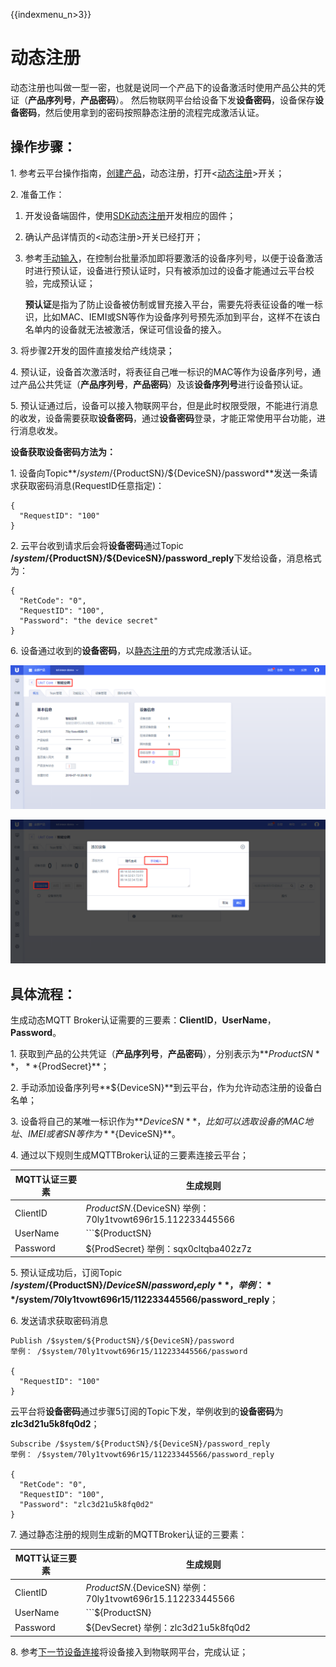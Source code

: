 {{indexmenu_n>3}}

# 动态注册

动态注册也叫做一型一密，也就是说同一个产品下的设备激活时使用产品公共的凭证（**产品序列号**，**产品密码**）。 然后物联网平台给设备下发**设备密码**，设备保存**设备密码**，然后使用拿到的密码按照静态注册的流程完成激活认证。      

## 操作步骤：

1\. 参考云平台操作指南，[创建产品](../../console_guide/product_device/create_products)，动态注册，打开<[动态注册](../../console_guide/product_device/create_products#产品详情)\>开关；

2\. 准备工作：

   1. 开发设备端固件，使用[SDK动态注册](#动态注册)开发相应的固件；

   2. 确认产品详情页的<动态注册>开关已经打开；

   3. 参考[手动输入](../../console_guide/product_device/create_devcies#创建单个或多个设备)，在控制台批量添加即将要激活的设备序列号，以便于设备激活时进行预认证，设备进行预认证时，只有被添加过的设备才能通过云平台校验，完成预认证；

      **预认证**是指为了防止设备被仿制或冒充接入平台，需要先将表征设备的唯一标识，比如MAC、IEMI或SN等作为设备序列号预先添加到平台，这样不在该白名单内的设备就无法被激活，保证可信设备的接入。

3\. 将步骤2开发的固件直接发给产线烧录；

4\. 预认证，设备首次激活时，将表征自己唯一标识的MAC等作为设备序列号，通过产品公共凭证（**产品序列号**，**产品密码**）及该**设备序列号**进行设备预认证。

5\. 预认证通过后，设备可以接入物联网平台，但是此时权限受限，不能进行消息的收发，设备需要获取**设备密码**，通过**设备密码**登录，才能正常使用平台功能，进行消息收发。

**设备获取设备密码方法为：**

1\. 设备向Topic**/$system/${ProductSN}/${DeviceSN}/password**发送一条请求获取密码消息(RequestID任意指定)：

```
{
  "RequestID": "100"
}
```

2\. 云平台收到请求后会将**设备密码**通过Topic **/$system/${ProductSN}/${DeviceSN}/password_reply**下发给设备，消息格式为：

```
{
  "RetCode": "0", 
  "RequestID": "100",
  "Password": "the device secret"
}
```

6\. 设备通过收到的**设备密码**，以[静态注册](unique-certificate-per-device_authentication)的方式完成激活认证。



![动态注册](../../images/动态注册.png)

![](../../images/手动生成.png)

## 具体流程：

生成动态MQTT Broker认证需要的三要素：**ClientID**，**UserName**，**Password**。

1\. 获取到产品的公共凭证（**产品序列号**，**产品密码**），分别表示为**${ProductSN}**，**${ProdSecret}**；

2\. 手动添加设备序列号**${DeviceSN}**到云平台，作为允许动态注册的设备白名单；

3\. 设备将自己的某唯一标识作为**${DeviceSN}**，比如可以选取设备的MAC地址、IMEI或者SN等作为**${DeviceSN}**。

4\. 通过以下规则生成MQTTBroker认证的三要素连接云平台；

|MQTT认证三要素| 生成规则|
|---|---|
|ClientID | ${ProductSN}.${DeviceSN} 举例：70ly1tvowt696r15.112233445566|
|UserName | ```${ProductSN}|${DeviceSN}|${authmode}```  ```举例：70ly1tvowt696r15|112233445566|2``` authmode: 1 表示静态注册；2表示动态注册|
|Password | ${ProdSecret}  举例：sqx0cltqba402z7z|

5\. 预认证成功后，订阅Topic **/$system/${ProductSN}/${DeviceSN}/password_reply**，举例：**/$system/70ly1tvowt696r15/112233445566/password_reply**；

6\. 发送请求获取密码消息

```
Publish /$system/${ProductSN}/${DeviceSN}/password
举例： /$system/70ly1tvowt696r15/112233445566/password

{
  "RequestID": "100"
}
```

云平台将**设备密码**通过步骤5订阅的Topic下发，举例收到的**设备密码**为**zlc3d21u5k8fq0d2**；

```
Subscribe /$system/${ProductSN}/${DeviceSN}/password_reply
举例： /$system/70ly1tvowt696r15/112233445566/password_reply

{
  "RetCode": "0", 
  "RequestID": "100",
  "Password": "zlc3d21u5k8fq0d2"
}
```

7\. 通过静态注册的规则生成新的MQTTBroker认证的三要素：

|MQTT认证三要素|生成规则|
|---|---|
|ClientID | ${ProductSN}.${DeviceSN} 举例：70ly1tvowt696r15.112233445566|
|UserName | ```${ProductSN}|${DeviceSN}|${authmode}``` ```70ly1tvowt696r15|112233445566|1``` authmode: 1 表示静态注册；2表示动态注册|
|Password | ${DevSecret} 举例：zlc3d21u5k8fq0d2|

8\. 参考[下一节设备连接](../connecting_devices)将设备接入到物联网平台，完成认证；
